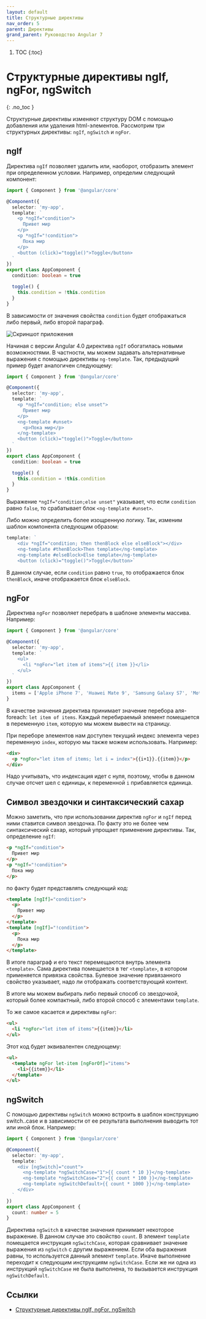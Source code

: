 ```yaml
---
layout: default
title: Структурные директивы
nav_order: 5
parent: Директивы
grand_parent: Руководство Angular 7
---
```


<!-- prettier-ignore-start -->
1. TOC
{:toc}

# Структурные директивы ngIf, ngFor, ngSwitch
{: .no_toc }
<!-- prettier-ignore-end -->

Структурные директивы изменяют структуру DOM с помощью добавления или удаления html-элементов. Рассмотрим три структурных директивы: `ngIf`, `ngSwitch` и `ngFor`.

## ngIf

Директива `ngIf` позволяет удалить или, наоборот, отобразить элемент при определенном условии. Например, определим следующий компонент:

```typescript
import { Component } from '@angular/core'

@Component({
  selector: 'my-app',
  template: `
    <p *ngIf="condition">
      Привет мир
    </p>
    <p *ngIf="!condition">
      Пока мир
    </p>
    <button (click)="toggle()">Toggle</button>
  `
})
export class AppComponent {
  condition: boolean = true

  toggle() {
    this.condition = !this.condition
  }
}
```

В зависимости от значения свойства `condition` будет отображаться либо первый, либо второй параграф.

![Скриншот приложения](structure-directive-1.png)

Начиная с версии Angular 4.0 директива `ngIf` обогатилась новыми возможностями. В частности, мы можем задавать альтернативные выражения с помощью директивы `ng-template`. Так, предыдущий пример будет аналогичен следующему:

```typescript
import { Component } from '@angular/core'

@Component({
  selector: 'my-app',
  template: `
    <p *ngIf="condition; else unset">
      Привет мир
    </p>
    <ng-template #unset>
      <p>Пока мир</p>
    </ng-template>
    <button (click)="toggle()">Toggle</button>
  `
})
export class AppComponent {
  condition: boolean = true

  toggle() {
    this.condition = !this.condition
  }
}
```

Выражение `*ngIf="condition;else unset"` указывает, что если `condition` равно `false`, то срабатывает блок `<ng-template #unset>`.

Либо можно определить более изощренную логику. Так, изменим шаблон компонента следующим образом:

```typescript
template: `
	<div *ngIf="condition; then thenBlock else elseBlock"></div>
    <ng-template #thenBlock>Then template</ng-template>  
    <ng-template #elseBlock>Else template</ng-template>
    <button (click)="toggle()">Toggle</button>`
```

В данном случае, если `condition` равно `true`, то отображается блок `thenBlock`, иначе отображается блок `elseBlock`.

## ngFor

Директива `ngFor` позволяет перебрать в шаблоне элементы массива. Например:

```typescript
import { Component } from '@angular/core'

@Component({
  selector: 'my-app',
  template: `
    <ul>
      <li *ngFor="let item of items">{{ item }}</li>
    </ul>
  `
})
export class AppComponent {
  items = ['Apple iPhone 7', 'Huawei Mate 9', 'Samsung Galaxy S7', 'Motorola Moto Z']
}
```

В качестве значения директива принимает значение перебора аля-foreach: `let item of items`. Каждый перебираемый элемент помещается в переменную `item`, которую мы можем вывести на страницу.

При переборе элементов нам доступен текущий индекс элемента через переменную `index`, которую мы также можем использовать. Например:

```html
<div>
  <p *ngFor="let item of items; let i = index">{{i+1}}.{{item}}</p>
</div>
```

Надо учитывать, что индексация идет с нуля, поэтому, чтобы в данном случае отсчет шел с единицы, к переменной `i` прибавляется единица.

## Символ звездочки и синтаксический сахар

Можно заметить, что при использовании директив `ngFor` и `ngIf` перед ними ставится символ звездочка. По факту это не более чем синтаксический сахар, который упрощает применение директивы. Так, определение `ngIf`:

```html
<p *ngIf="condition">
  Привет мир
</p>
<p *ngIf="!condition">
  Пока мир
</p>
```

по факту будет представлять следующий код:

```html
<template [ngIf]="condition">
  <p>
    Привет мир
  </p>
</template>
<template [ngIf]="!condition">
  <p>
    Пока мир
  </p>
</template>
```

В итоге параграф и его текст перемещаются внутрь элемента `<template>`. Сама директива помещается в тег `<template>`, в котором применяется привязка свойства. Булевое значение привязанного свойство указывает, надо ли отображать соответствующий контент.

В итоге мы можем выбирать либо первый способ со звездочкой, который более компактный, либо второй способ с элементами `template`.

То же самое касается и директивы `ngFor`:

```html
<ul>
  <li *ngFor="let item of items">{{item}}</li>
</ul>
```

Этот код будет эквивалентен следующему:

```html
<ul>
  <template ngFor let-item [ngForOf]="items">
    <li>{{item}}</li>
  </template>
</ul>
```

## ngSwitch

С помощью директивы `ngSwitch` можно встроить в шаблон конструкцию switch..case и в зависимости от ее результата выполнения выводить тот или иной блок. Например:

```typescript
import { Component } from '@angular/core'

@Component({
  selector: 'my-app',
  template: `
    <div [ngSwitch]="count">
      <ng-template *ngSwitchCase="1">{{ count * 10 }}</ng-template>
      <ng-template *ngSwitchCase="2">{{ count * 100 }}</ng-template>
      <ng-template ngSwitchDefault>{{ count * 1000 }}</ng-template>
    </div>
  `
})
export class AppComponent {
  count: number = 5
}
```

Директива `ngSwitch` в качестве значения принимает некоторое выражение. В данном случае это свойство `count`. В элемент `template` помещается инструкция `ngSwitchCase`, которая сравнивает значение выражения из `ngSwitch` с другим выражением. Если оба выражения равны, то используется данный элемент `template`. Иначе выполнение переходит к следующим инструкциям `ngSwitchCase`. Если же ни одна из инструкций `ngSwitchCase` не была выполнена, то вызывается инструкция `ngSwitchDefault`.

## Ссылки

- [Структурные директивы ngIf, ngFor, ngSwitch](https://metanit.com/web/angular2/3.5.php)
